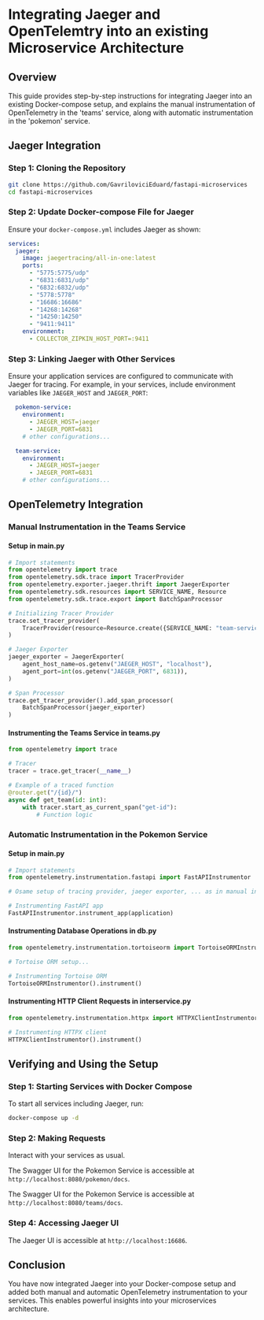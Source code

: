 
# Integrating Jaeger  and OpenTelemtry into an existing Microservice Architecture

## Overview
This guide provides step-by-step instructions for integrating Jaeger into an existing Docker-compose setup, and explains the manual instrumentation of OpenTelemetry in the 'teams' service, along with automatic instrumentation in the 'pokemon' service.


## Jaeger Integration

### Step 1: Cloning the Repository
```bash
git clone https://github.com/GavriloviciEduard/fastapi-microservices
cd fastapi-microservices
```

### Step 2: Update Docker-compose File for Jaeger
Ensure your `docker-compose.yml` includes Jaeger as shown:

```yaml
services:
  jaeger:
    image: jaegertracing/all-in-one:latest
    ports:
      - "5775:5775/udp"
      - "6831:6831/udp"
      - "6832:6832/udp"
      - "5778:5778"
      - "16686:16686"
      - "14268:14268"
      - "14250:14250"
      - "9411:9411"
    environment:
      - COLLECTOR_ZIPKIN_HOST_PORT=:9411
```

### Step 3: Linking Jaeger with Other Services
Ensure your application services are configured to communicate with Jaeger for tracing. For example, in your services, include environment variables like `JAEGER_HOST` and `JAEGER_PORT`:

```yaml
  pokemon-service:
    environment:
      - JAEGER_HOST=jaeger
      - JAEGER_PORT=6831
    # other configurations...

  team-service:
    environment:
      - JAEGER_HOST=jaeger
      - JAEGER_PORT=6831
    # other configurations...
```


## OpenTelemetry Integration

### Manual Instrumentation in the Teams Service

#### Setup in main.py
```python
# Import statements
from opentelemetry import trace
from opentelemetry.sdk.trace import TracerProvider
from opentelemetry.exporter.jaeger.thrift import JaegerExporter
from opentelemetry.sdk.resources import SERVICE_NAME, Resource
from opentelemetry.sdk.trace.export import BatchSpanProcessor

# Initializing Tracer Provider
trace.set_tracer_provider(
    TracerProvider(resource=Resource.create({SERVICE_NAME: "team-service"}))
)

# Jaeger Exporter
jaeger_exporter = JaegerExporter(
    agent_host_name=os.getenv("JAEGER_HOST", "localhost"),
    agent_port=int(os.getenv("JAEGER_PORT", 6831)),
)

# Span Processor
trace.get_tracer_provider().add_span_processor(
    BatchSpanProcessor(jaeger_exporter)
)
```

#### Instrumenting the Teams Service in teams.py
```python
from opentelemetry import trace

# Tracer
tracer = trace.get_tracer(__name__)

# Example of a traced function
@router.get("/{id}/")
async def get_team(id: int):
    with tracer.start_as_current_span("get-id"):
        # Function logic
```

### Automatic Instrumentation in the Pokemon Service

#### Setup in main.py
```python
# Import statements
from opentelemetry.instrumentation.fastapi import FastAPIInstrumentor

# Osame setup of tracing provider, jaeger exporter, ... as in manual instrumentation

# Instrumenting FastAPI app
FastAPIInstrumentor.instrument_app(application)
```

#### Instrumenting Database Operations in db.py
```python
from opentelemetry.instrumentation.tortoiseorm import TortoiseORMInstrumentor

# Tortoise ORM setup...

# Instrumenting Tortoise ORM
TortoiseORMInstrumentor().instrument()
```

#### Instrumenting HTTP Client Requests in interservice.py
```python
from opentelemetry.instrumentation.httpx import HTTPXClientInstrumentor

# Instrumenting HTTPX client
HTTPXClientInstrumentor().instrument()
```

## Verifying and Using the Setup



### Step 1: Starting Services with Docker Compose
To start all services including Jaeger, run:
```bash
docker-compose up -d
```
### Step 2: Making Requests
Interact with your services as usual. 

The Swagger UI for the Pokemon Service is accessible at `http://localhost:8080/pokemon/docs`.

The Swagger UI for the Pokemon Service is accessible at `http://localhost:8080/teams/docs`.


### Step 4: Accessing Jaeger UI
The Jaeger UI is accessible at `http://localhost:16686`.


## Conclusion
You have now integrated Jaeger into your Docker-compose setup and added both manual and automatic OpenTelemetry instrumentation to your services. This enables powerful insights into your microservices architecture.
